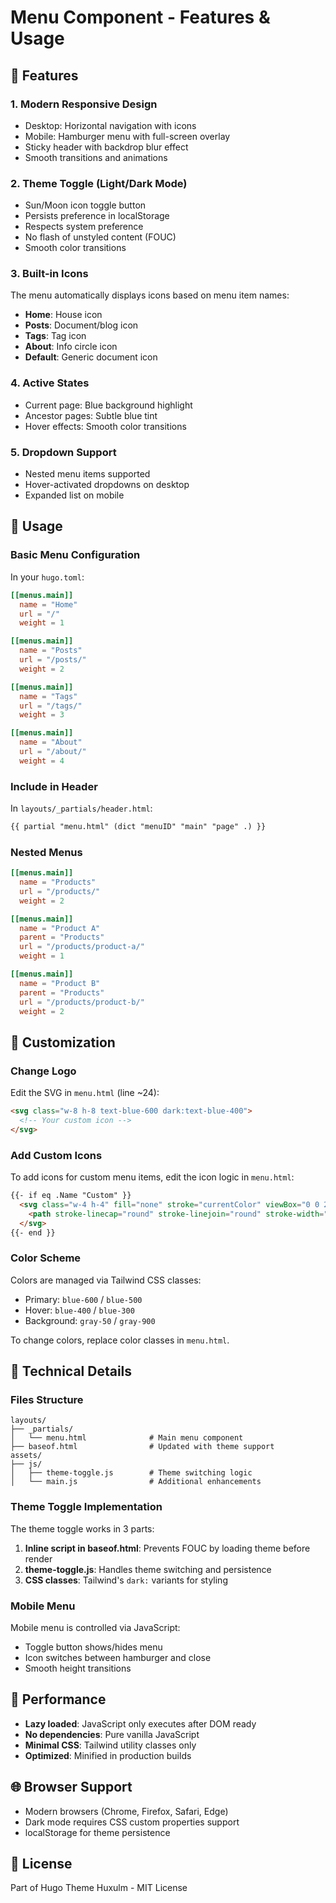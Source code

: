 # Menu Component - Features & Usage

## 🎨 Features

### 1. **Modern Responsive Design**
- Desktop: Horizontal navigation with icons
- Mobile: Hamburger menu with full-screen overlay
- Sticky header with backdrop blur effect
- Smooth transitions and animations

### 2. **Theme Toggle (Light/Dark Mode)**
- Sun/Moon icon toggle button
- Persists preference in localStorage
- Respects system preference
- No flash of unstyled content (FOUC)
- Smooth color transitions

### 3. **Built-in Icons**
The menu automatically displays icons based on menu item names:
- **Home**: House icon
- **Posts**: Document/blog icon
- **Tags**: Tag icon
- **About**: Info circle icon
- **Default**: Generic document icon

### 4. **Active States**
- Current page: Blue background highlight
- Ancestor pages: Subtle blue tint
- Hover effects: Smooth color transitions

### 5. **Dropdown Support**
- Nested menu items supported
- Hover-activated dropdowns on desktop
- Expanded list on mobile

## 📖 Usage

### Basic Menu Configuration

In your `hugo.toml`:

```toml
[[menus.main]]
  name = "Home"
  url = "/"
  weight = 1

[[menus.main]]
  name = "Posts"
  url = "/posts/"
  weight = 2

[[menus.main]]
  name = "Tags"
  url = "/tags/"
  weight = 3

[[menus.main]]
  name = "About"
  url = "/about/"
  weight = 4
```

### Include in Header

In `layouts/_partials/header.html`:

```html
{{ partial "menu.html" (dict "menuID" "main" "page" .) }}
```

### Nested Menus

```toml
[[menus.main]]
  name = "Products"
  url = "/products/"
  weight = 2

[[menus.main]]
  name = "Product A"
  parent = "Products"
  url = "/products/product-a/"
  weight = 1

[[menus.main]]
  name = "Product B"
  parent = "Products"
  url = "/products/product-b/"
  weight = 2
```

## 🎯 Customization

### Change Logo

Edit the SVG in `menu.html` (line ~24):

```html
<svg class="w-8 h-8 text-blue-600 dark:text-blue-400">
  <!-- Your custom icon -->
</svg>
```

### Add Custom Icons

To add icons for custom menu items, edit the icon logic in `menu.html`:

```html
{{- if eq .Name "Custom" }}
  <svg class="w-4 h-4" fill="none" stroke="currentColor" viewBox="0 0 24 24">
    <path stroke-linecap="round" stroke-linejoin="round" stroke-width="2" d="YOUR_PATH_DATA"></path>
  </svg>
{{- end }}
```

### Color Scheme

Colors are managed via Tailwind CSS classes:
- Primary: `blue-600` / `blue-500`
- Hover: `blue-400` / `blue-300`
- Background: `gray-50` / `gray-900`

To change colors, replace color classes in `menu.html`.

## 🔧 Technical Details

### Files Structure

```
layouts/
├── _partials/
│   └── menu.html              # Main menu component
├── baseof.html                # Updated with theme support
assets/
├── js/
│   ├── theme-toggle.js        # Theme switching logic
│   └── main.js                # Additional enhancements
```

### Theme Toggle Implementation

The theme toggle works in 3 parts:

1. **Inline script in baseof.html**: Prevents FOUC by loading theme before render
2. **theme-toggle.js**: Handles theme switching and persistence
3. **CSS classes**: Tailwind's `dark:` variants for styling

### Mobile Menu

Mobile menu is controlled via JavaScript:
- Toggle button shows/hides menu
- Icon switches between hamburger and close
- Smooth height transitions

## 🚀 Performance

- **Lazy loaded**: JavaScript only executes after DOM ready
- **No dependencies**: Pure vanilla JavaScript
- **Minimal CSS**: Tailwind utility classes only
- **Optimized**: Minified in production builds

## 🌐 Browser Support

- Modern browsers (Chrome, Firefox, Safari, Edge)
- Dark mode requires CSS custom properties support
- localStorage for theme persistence

## 📝 License

Part of Hugo Theme Huxulm - MIT License
